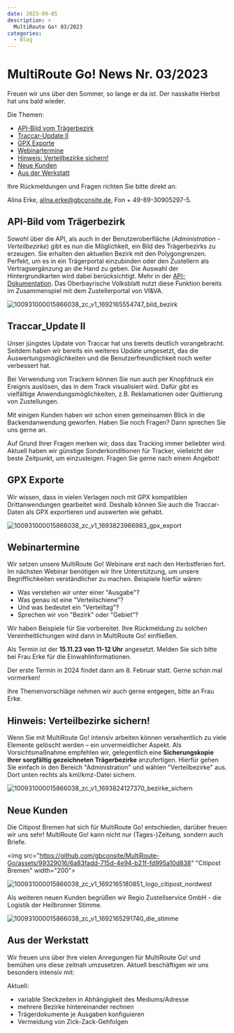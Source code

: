 ```yaml
---
date: 2023-09-05
description: >
  MultiRoute Go! 03/2023
categories:
  - Blog
---
```


# MultiRoute Go! News Nr. 03/2023

Freuen wir uns über den Sommer, so lange er da ist. Der nasskalte Herbst hat uns bald wieder.


Die Themen:

- [API-Bild vom Trägerbezirk](https://go.multiroute.de/handbuch/blog/2023/09/05/multiroute-go-news-nr-032023/#api-bild-vom-tragerbezirk)
- [Traccar-Update II](https://go.multiroute.de/handbuch/blog/2023/09/05/multiroute-go-news-nr-032023/#traccar_update-ii)
- [GPX Exporte](https://go.multiroute.de/handbuch/blog/2023/09/05/multiroute-go-news-nr-032023/#gpx-exporte)
- [Webinartermine](https://go.multiroute.de/handbuch/blog/2023/09/05/multiroute-go-news-nr-032023/#webinartermine)
- [Hinweis: Verteilbezirke sichern!](https://go.multiroute.de/handbuch/blog/2023/09/05/multiroute-go-news-nr-032023/#hinweis-verteilbezirke-sichern)
- [Neue Kunden](https://go.multiroute.de/handbuch/blog/2023/09/05/multiroute-go-news-nr-032023/#neue-kunden)
- [Aus der Werkstatt](https://go.multiroute.de/handbuch/blog/2023/09/05/multiroute-go-news-nr-032023/#aus-der-werkstatt)
<!-- more -->
Ihre Rückmeldungen und Fragen richten Sie bitte direkt an:

Alina Erke, alina.erke@gbconsite.de, Fon + 49-89-30905297-5.

## API-Bild vom Trägerbezirk

Sowohl über die API, als auch in der Benutzeroberfläche (*Administration - Verteilbezirke*) gibt es nun die Möglichkeit, ein Bild des Trägerbezirks zu erzeugen. Sie erhalten den aktuellen Bezirk mit den Polygongrenzen. 
Perfekt, um es in ein Trägerportal einzubinden oder den Zustellern als Vertragsergänzung an die Hand zu geben.
Die Auswahl der Hintergrundkarten wird dabei berücksichtigt. Mehr in der [API-Dokumentation](https://go.multiroute.de/handbuch/routen/#gebiete-als-bild-exportieren-gebietskarten).
Das Oberbayrische Volksblatt nutzt diese Funktion bereits im Zusammenspiel mit dem Zustellerportal von VI&VA.

![100931000015866038_zc_v1_1692165554747_bild_bezirk](https://github.com/gbconsite/MultiRoute-Go/assets/99329016/61cd09d7-1a58-4de2-a0a0-508d11e44082)


## Traccar_Update II

Unser jüngstes Update von Traccar hat uns bereits deutlich vorangebracht. Seitdem haben wir bereits ein weiteres Update umgesetzt, das die Auswertungsmöglichkeiten und die Benutzerfreundlichkeit noch weiter verbessert hat.

Bei Verwendung von Trackern können Sie nun auch per Knopfdruck ein Ereignis auslösen, das in dem Track visualisiert wird. Dafür gibt es vielfältige Anwendungsmöglichkeiten, z.B. Reklamationen oder Quittierung von Zustellungen.

Mit einigen Kunden haben wir schon einen gemeinsamen Blick in die Backendanwendung geworfen. Haben Sie noch Fragen? Dann sprechen Sie uns gerne an.

Auf Grund Ihrer Fragen merken wir, dass das Tracking immer beliebter wird. Aktuell haben wir günstige Sonderkonditionen für Tracker, vielleicht der beste Zeitpunkt, um einzusteigen. Fragen Sie gerne nach einem Angebot!


## GPX Exporte
Wir wissen, dass in vielen Verlagen noch mit GPX kompatiblen Drittanwendungen gearbeitet wird. Deshalb können Sie auch die Traccar-Daten als GPX exportieren und auswerten wie gehabt.

![100931000015866038_zc_v1_1693823966983_gpx_export](https://github.com/gbconsite/MultiRoute-Go/assets/99329016/4f3430c7-4928-41bc-b088-9af96f5acbfb)


## Webinartermine

Wir setzen unsere MultiRoute Go! Webinare erst nach den Herbstferien fort. Im nächsten Webinar benötigen wir Ihre Unterstützung, um unsere Begrifflichkeiten verständlicher zu machen. Beispiele hierfür wären: 

- Was verstehen wir unter einer "Ausgabe"?
- Was genau ist eine "Verteilschiene"? 
- Und was bedeutet ein "Verteiltag"?
- Sprechen wir von "Bezirk" oder "Gebiet"?

Wir haben Beispiele für Sie vorbereitet. Ihre Rückmeldung zu solchen Vereinheitlichungen wird dann in MultiRoute Go! einfließen.


Als Termin ist der **15.11.23 von 11-12 Uhr** angesetzt. Melden Sie sich bitte bei Frau Erke für die Einwahlinformationen.


Der erste Termin in 2024 findet dann am 8. Februar statt. Gerne schon mal vormerken!

Ihre Themenvorschläge nehmen wir auch gerne entgegen, bitte an Frau Erke.


## Hinweis: Verteilbezirke sichern!

Wenn Sie mit MultiRoute Go! intensiv arbeiten können versehentlich zu viele Elemente gelöscht werden – ein unvermeidlicher Aspekt. Als Vorsichtsmaßnahme empfehlen wir, gelegentlich eine **Sicherungskopie Ihrer sorgfältig gezeichneten Trägerbezirke** anzufertigen. Hierfür gehen Sie einfach in den Bereich "Administration" und wählen "Verteilbezirke" aus. Dort unten rechts als kml/kmz-Datei sichern.

![100931000015866038_zc_v1_1693824127370_bezirke_sichern](https://github.com/gbconsite/MultiRoute-Go/assets/99329016/2060fb10-8131-4ab2-ba57-98712f010e8c)


## Neue Kunden

Die Citipost Bremen hat sich für MultiRoute Go! entschieden, darüber freuen wir uns sehr! MultiRoute Go! kann nicht nur (Tages-)Zeitung, sondern auch Briefe.

<img src="https://github.com/gbconsite/MultiRoute-Go/assets/99329016/6a83fadd-715d-4e94-b21f-fd995a10d838" "Citipost Bremen" width="200">



![100931000015866038_zc_v1_1692165180851_logo_citipost_nordwest](https://github.com/gbconsite/MultiRoute-Go/assets/99329016/6a83fadd-715d-4e94-b21f-fd995a10d838)

Als weiteren neuen Kunden begrüßen wir Regio Zustellservice GmbH - die Logistik der Heilbronner Stimme.

![100931000015866038_zc_v1_1692165291740_die_stimme](https://github.com/gbconsite/MultiRoute-Go/assets/99329016/2973e2df-caea-46a0-9dc8-5e4619f9b65c)


## Aus der Werkstatt

Wir freuen uns über Ihre vielen Anregungen für MultiRoute Go! und bemühen uns diese zeitnah umzusetzen. Aktuell beschäftigen wir uns besonders intensiv mit:

Aktuell:

- variable Steckzeiten in Abhängigkeit des Mediums/Adresse
- mehrere Bezirke hintereinander rechnen
- Trägerdokumente je Ausgaben konfiguieren
- Vermeidung von Zick-Zack-Gehfolgen

